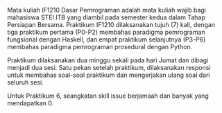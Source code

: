 Mata kuliah IF1210 Dasar Pemrograman adalah mata kuliah wajib bagi mahasiswa STEI ITB yang diambil pada semester kedua dalam Tahap Persiapan Bersama. Praktikum IF1210 dilaksanakan tujuh (7) kali, dengan tiga praktikum pertama (P0-P2) membahas paradigma pemrograman fungsional dengan Haskell, dan empat praktikum selanjutnya (P3-P6) membahas paradigma pemrograman prosedural dengan Python. 

Praktikum dilaksanakan dua minggu sekali pada hari Jumat dan dibagi menjadi dua sesi. Satu pekan setelah praktikum, dilaksanakan responsi untuk membahas soal-soal praktikum dan mengerjakan ulang soal dari seluruh sesi.

Untuk Praktikum 6, seangkatan skill issue berjamaah dan banyak yang mendapatkan 0.
